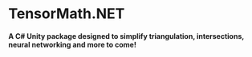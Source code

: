 # TensorMath.NET
#### A C# Unity package designed to simplify triangulation, intersections, neural networking and more to come!
